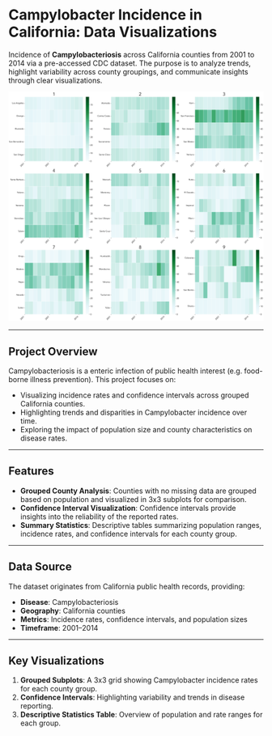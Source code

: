# Campylobacter Incidence in California: Data Visualizations

Incidence of **Campylobacteriosis** across California counties from 2001 to 2014 via a pre-accessed CDC dataset. The purpose is to analyze trends, highlight variability across county groupings, and communicate insights through clear visualizations.


![Campylobacteriosis Incidence and Confidence Intervals](Campy_Rates_Sub.png)

---

## Project Overview

Campylobacteriosis is a enteric infection of public health interest (e.g. food-borne illness prevention). This project focuses on:

- Visualizing incidence rates and confidence intervals across grouped California counties.
- Highlighting trends and disparities in Campylobacter incidence over time.
- Exploring the impact of population size and county characteristics on disease rates.

---

## Features

- **Grouped County Analysis**: Counties with no missing data are grouped based on population and visualized in 3x3 subplots for comparison.
- **Confidence Interval Visualization**: Confidence intervals provide insights into the reliability of the reported rates.
- **Summary Statistics**: Descriptive tables summarizing population ranges, incidence rates, and confidence intervals for each county group.

---

## Data Source

The dataset originates from California public health records, providing:
- **Disease**: Campylobacteriosis
- **Geography**: California counties
- **Metrics**: Incidence rates, confidence intervals, and population sizes 
- **Timeframe**: 2001–2014

---

## Key Visualizations

1. **Grouped Subplots**: A 3x3 grid showing Campylobacter incidence rates for each county group.
2. **Confidence Intervals**: Highlighting variability and trends in disease reporting.
3. **Descriptive Statistics Table**: Overview of population and rate ranges for each group.

